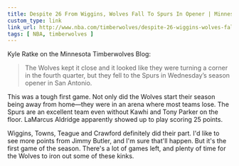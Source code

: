 ```yaml
---
title: Despite 26 From Wiggins, Wolves Fall To Spurs In Opener | Minnesota Timberwolves Blog
custom_type: link
link_url: http://www.nba.com/timberwolves/despite-26-wiggins-wolves-fall-spurs-opener
tags: [ NBA, timberwolves ]
---
```

Kyle Ratke on the Minnesota Timberwolves Blog:

> The Wolves kept it close and it looked like they were turning a corner in the fourth quarter, but they fell to the Spurs in Wednesday’s season opener in San Antonio.

This was a tough first game. Not only did the Wolves start their season being away from home—they were in an arena where most teams lose. The Spurs are an excellent team even without Kawhi and Tony Parker on the floor. LaMarcus Aldridge apparently showed up to play scoring 25 points.

Wiggins, Towns, Teague and Crawford definitely did their part. I'd like to see more points from Jimmy Butler, and I'm sure that'll happen. But it's the first game of the season. There's a lot of games left, and plenty of time for the Wolves to iron out some of these kinks.